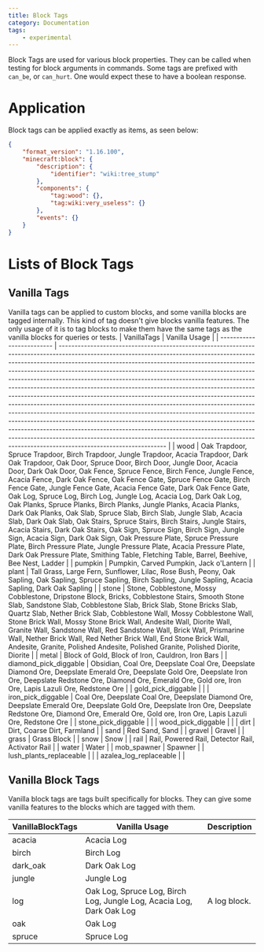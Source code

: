 ```yaml
---
title: Block Tags
category: Documentation
tags:
    - experimental
---
```


Block Tags are used for various block properties. They can be called when testing for block arguments in commands.
Some tags are prefixed with `can_be`, or `can_hurt`. One would expect these to have a boolean response.

# Application

Block tags can be applied exactly as items, as seen below:

<CodeHeader></CodeHeader>

```json
{
	"format_version": "1.16.100",
	"minecraft:block": {
		"description": {
			"identifier": "wiki:tree_stump"
		},
		"components": {
			"tag:wood": {},
			"tag:wiki:very_useless": {}
		},
		"events": {}
	}
}
```

# Lists of Block Tags

## Vanilla Tags

Vanilla tags can be applied to custom blocks, and some vanilla blocks are tagged internally. This kind of tag doesn't give blocks vanilla features. The only usage of it is to tag blocks to make them have the same tags as the vanilla blocks for queries or tests.
| VanillaTags | Vanilla Usage |
| ------------------------- | ---------------------------------------------------------------------------------------------------------------------------------------------------------------------------------------------------------------------------------------------------------------------------------------------------------------------------------------------------------------------------------------------------------------------------------------------------------------------------------------------------------------------------------------------------------------------------------------------------------------------------------------------------------------------------------------------------------------------------------------------------------------------------------------------------------------------------------------------------------------------------------------------------------------------------------------------------------------------------------------------------------- |
| wood | Oak Trapdoor, Spruce Trapdoor, Birch Trapdoor, Jungle Trapdoor, Acacia Trapdoor, Dark Oak Trapdoor, Oak Door, Spruce Door, Birch Door, Jungle Door, Acacia Door, Dark Oak Door, Oak Fence, Spruce Fence, Birch Fence, Jungle Fence, Acacia Fence, Dark Oak Fence, Oak Fence Gate, Spruce Fence Gate, Birch Fence Gate, Jungle Fence Gate, Acacia Fence Gate, Dark Oak Fence Gate, Oak Log, Spruce Log, Birch Log, Jungle Log, Acacia Log, Dark Oak Log, Oak Planks, Spruce Planks, Birch Planks, Jungle Planks, Acacia Planks, Dark Oak Planks, Oak Slab, Spruce Slab, Birch Slab, Jungle Slab, Acacia Slab, Dark Oak Slab, Oak Stairs, Spruce Stairs, Birch Stairs, Jungle Stairs, Acacia Stairs, Dark Oak Stairs, Oak Sign, Spruce Sign, Birch Sign, Jungle Sign, Acacia Sign, Dark Oak Sign, Oak Pressure Plate, Spruce Pressure Plate, Birch Pressure Plate, Jungle Pressure Plate, Acacia Pressure Plate, Dark Oak Pressure Plate, Smithing Table, Fletching Table, Barrel, Beehive, Bee Nest, Ladder |
| pumpkin | Pumpkin, Carved Pumpkin, Jack o'Lantern |
| plant | Tall Grass, Large Fern, Sunflower, Lilac, Rose Bush, Peony, Oak Sapling, Oak Sapling, Spruce Sapling, Birch Sapling, Jungle Sapling, Acacia Sapling, Dark Oak Sapling |
| stone | Stone, Cobblestone, Mossy Cobblestone, Dripstone Block, Bricks, Cobblestone Stairs, Smooth Stone Slab, Sandstone Slab, Cobblestone Slab, Brick Slab, Stone Bricks Slab, Quartz Slab, Nether Brick Slab, Cobblestone Wall, Mossy Cobblestone Wall, Stone Brick Wall, Mossy Stone Brick Wall, Andesite Wall, Diorite Wall, Granite Wall, Sandstone Wall, Red Sandstone Wall, Brick Wall, Prismarine Wall, Nether Brick Wall, Red Nether Brick Wall, End Stone Brick Wall, Andesite, Granite, Polished Andesite, Polished Granite, Polished Diorite, Diorite |
| metal | Block of Gold, Block of Iron, Cauldron, Iron Bars |
| diamond_pick_diggable | Obsidian, Coal Ore, Deepslate Coal Ore, Deepslate Diamond Ore, Deepslate Emerald Ore, Deepslate Gold Ore, Deepslate Iron Ore, Deepslate Redstone Ore, Diamond Ore, Emerald Ore, Gold ore, Iron Ore, Lapis Lazuli Ore, Redstone Ore |
| gold_pick_diggable | |
| iron_pick_diggable | Coal Ore, Deepslate Coal Ore, Deepslate Diamond Ore, Deepslate Emerald Ore, Deepslate Gold Ore, Deepslate Iron Ore, Deepslate Redstone Ore, Diamond Ore, Emerald Ore, Gold ore, Iron Ore, Lapis Lazuli Ore, Redstone Ore |
| stone_pick_diggable | |
| wood_pick_diggable | |
| dirt | Dirt, Coarse Dirt, Farmland |
| sand | Red Sand, Sand |
| gravel | Gravel |
| grass | Grass Block |
| snow | Snow |
| rail | Rail, Powered Rail, Detector Rail, Activator Rail |
| water | Water |
| mob_spawner | Spawner |
| lush_plants_replaceable | |
| azalea_log_replaceable | |

## Vanilla Block Tags

Vanilla block tags are tags built specifically for blocks. They can give some vanilla features to the blocks which are tagged with them.

| VanillaBlockTags | Vanilla Usage                                                        | Description  |
| ---------------- | -------------------------------------------------------------------- | ------------ |
| acacia           | Acacia Log                                                           |
| birch            | Birch Log                                                            |              |
| dark_oak         | Dark Oak Log                                                         |
| jungle           | Jungle Log                                                           |
| log              | Oak Log, Spruce Log, Birch Log, Jungle Log, Acacia Log, Dark Oak Log | A log block. |
| oak              | Oak Log                                                              |              |
| spruce           | Spruce Log                                                           |              |
